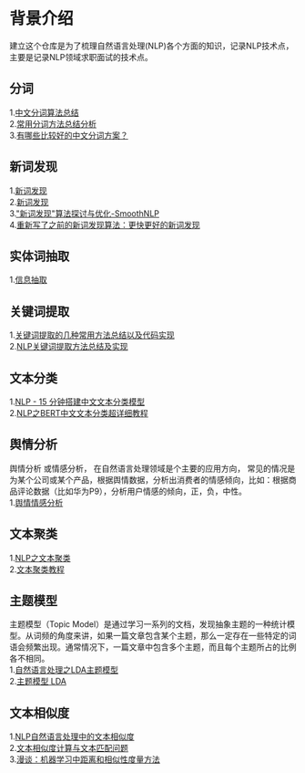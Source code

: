 # 背景介绍
 建立这个仓库是为了梳理自然语言处理(NLP)各个方面的知识，记录NLP技术点，主要是记录NLP领域求职面试的技术点。

## 分词
1.[中文分词算法总结](https://blog.csdn.net/mandagod/article/details/97106717)  
2.[常用分词方法总结分析](https://blog.csdn.net/cuixianpeng/article/details/43234235?utm_medium=distribute.pc_relevant.none-task-blog-BlogCommendFromBaidu-5.control&depth_1-utm_source=distribute.pc_relevant.none-task-blog-BlogCommendFromBaidu-5.control)  
3.[有哪些比较好的中文分词方案？](https://www.zhihu.com/question/19578687/answer/828011367)  

## 新词发现
1.[新词发现](https://zhuanlan.zhihu.com/p/28095072)  
2.[新词发现](https://blog.csdn.net/weixin_43378396/article/details/103848628)  
3.["新词发现"算法探讨与优化-SmoothNLP](https://zhuanlan.zhihu.com/p/80385615)  
4.[重新写了之前的新词发现算法：更快更好的新词发现](https://spaces.ac.cn/archives/6920)  

## 实体词抽取
1.[信息抽取](https://blog.csdn.net/qq_27590277/article/details/106263861)

## 关键词提取
1.[关键词提取的几种常用方法总结以及代码实现](https://www.cnblogs.com/enhaofrank/p/13972754.html)  
2.[NLP关键词提取方法总结及实现](https://blog.csdn.net/asialee_bird/article/details/96454544)

## 文本分类
1.[NLP - 15 分钟搭建中文文本分类模型](https://eliyar.biz/nlp_chinese_text_classification_in_15mins/)  
2.[NLP之BERT中文文本分类超详细教程](https://blog.csdn.net/qq_20989105/article/details/89492442)  

## 舆情分析
舆情分析 或情感分析， 在自然语言处理领域是个主要的应用方向， 常见的情况是为某个公司或某个产品，根据舆情数据，分析出消费者的情感倾向，比如：根据商品评论数据（比如华为P9），分析用户情感的倾向，正，负，中性。  
1.[舆情情感分析](https://www.cnblogs.com/enhaofrank/p/14001021.html)  

## 文本聚类
1.[NLP之文本聚类](https://www.jianshu.com/p/68a6b32913eb?from=singlemessage)  
2.[文本聚类教程](https://blog.csdn.net/xiaoxik/article/details/78742308)

## 主题模型  
主题模型（Topic Model）是通过学习一系列的文档，发现抽象主题的一种统计模型。从词频的角度来讲，如果一篇文章包含某个主题，那么一定存在一些特定的词语会频繁出现。通常情况下，一篇文章中包含多个主题，而且每个主题所占的比例各不相同。  
1.[自然语言处理之LDA主题模型](https://my.oschina.net/u/4589342/blog/4614385)  
2.[主题模型 LDA](https://zhuanlan.zhihu.com/p/76636216)

## 文本相似度  
1.[NLP自然语言处理中的文本相似度](https://blog.csdn.net/sinat_26811377/article/details/100528834)  
2.[文本相似度计算与文本匹配问题](https://blog.csdn.net/sdu_hao/article/details/95958293)  
3.[漫谈：机器学习中距离和相似性度量方法](https://www.cnblogs.com/daniel-D/p/3244718.html)  
